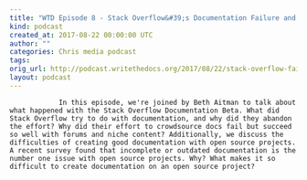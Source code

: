 ```yaml
---
title: "WTD Episode 8 - Stack Overflow&#39;s Documentation Failure and Open Source Challenges"
kind: podcast
created_at: 2017-08-22 00:00:00 UTC
author: ""
categories: Chris media podcast
tags: 
orig_url: http://podcast.writethedocs.org/2017/08/22/stack-overflow-failure-open-source-challenges/
layout: podcast
---
```


                In this episode, we're joined by Beth Aitman to talk about what happened with the Stack Overflow Documentation Beta. What did Stack Overflow try to do with documentation, and why did they abandon the effort? Why did their effort to crowdsource docs fail but succeed so well with forums and niche content? Additionally, we discuss the difficulties of creating good documentation with open source projects. A recent survey found that incomplete or outdated documentation is the number one issue with open source projects. Why? What makes it so difficult to create documentation on an open source project?
            